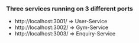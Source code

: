 ### Three services running on 3 different ports 
-   http://localhost:3001/ => User-Service
-   http://localhost:3002/ => Gym-Service
-   http://localhost:3003/ => Enquiry-Service
